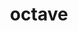 ---
title: "octave"
layout: cache
categories: [package, develop-2023-09-17]
meta: {"versions": ["8.2.0"], "compilers": ["gcc@=7.3.1"], "oss": ["amzn2"], "platforms": ["linux"], "targets": ["aarch64", "neoverse_n1", "x86_64_v3"], "stacks": ["aws-isc", "aws-isc-aarch64", "root"], "num_specs": 3, "num_specs_by_stack": {"root": 3, "aws-isc-aarch64": 2, "aws-isc": 1}}
spec_details: [{"hash": "6llmzhre3fhjjmuiccpz7dd6b2yxgwhk", "compiler": "gcc@=7.3.1", "versions": ["8.2.0"], "os": "amzn2", "platform": "linux", "target": "aarch64", "variants": ["~arpack", "build_system=autotools", "+bz2", "~curl", "~fftw", "~fltk", "~fontconfig", "~freetype", "~gl2ps", "~glpk", "~gnuplot", "~hdf5", "~jdk", "~llvm", "~magick", "~opengl", "~qhull", "~qrupdate", "~qscintilla", "~qt", "+readline", "~suitesparse", "~zlib"], "stacks": ["root", "aws-isc-aarch64"], "size": "-", "tarball": "https://binaries.spack.io/releases/develop-2023-09-17/build_cache/linux-amzn2-aarch64/gcc-7.3.1/octave-8.2.0/linux-amzn2-aarch64-gcc-7.3.1-octave-8.2.0-6llmzhre3fhjjmuiccpz7dd6b2yxgwhk.spack"}, {"hash": "tincxc4guu2keyjgb3mjsfbzude5egff", "compiler": "gcc@=7.3.1", "versions": ["8.2.0"], "os": "amzn2", "platform": "linux", "target": "neoverse_n1", "variants": ["~arpack", "build_system=autotools", "+bz2", "~curl", "~fftw", "~fltk", "~fontconfig", "~freetype", "~gl2ps", "~glpk", "~gnuplot", "~hdf5", "~jdk", "~llvm", "~magick", "~opengl", "~qhull", "~qrupdate", "~qscintilla", "~qt", "+readline", "~suitesparse", "~zlib"], "stacks": ["root", "aws-isc-aarch64"], "size": "-", "tarball": "https://binaries.spack.io/releases/develop-2023-09-17/build_cache/linux-amzn2-neoverse_n1/gcc-7.3.1/octave-8.2.0/linux-amzn2-neoverse_n1-gcc-7.3.1-octave-8.2.0-tincxc4guu2keyjgb3mjsfbzude5egff.spack"}, {"hash": "mwtlb4axxr6dg5j3v3feu3cons5helfw", "compiler": "gcc@=7.3.1", "versions": ["8.2.0"], "os": "amzn2", "platform": "linux", "target": "x86_64_v3", "variants": ["~arpack", "build_system=autotools", "+bz2", "~curl", "~fftw", "~fltk", "~fontconfig", "~freetype", "~gl2ps", "~glpk", "~gnuplot", "~hdf5", "~jdk", "~llvm", "~magick", "~opengl", "~qhull", "~qrupdate", "~qscintilla", "~qt", "+readline", "~suitesparse", "~zlib"], "stacks": ["root", "aws-isc"], "size": "-", "tarball": "https://binaries.spack.io/releases/develop-2023-09-17/build_cache/linux-amzn2-x86_64_v3/gcc-7.3.1/octave-8.2.0/linux-amzn2-x86_64_v3-gcc-7.3.1-octave-8.2.0-mwtlb4axxr6dg5j3v3feu3cons5helfw.spack"}]
---